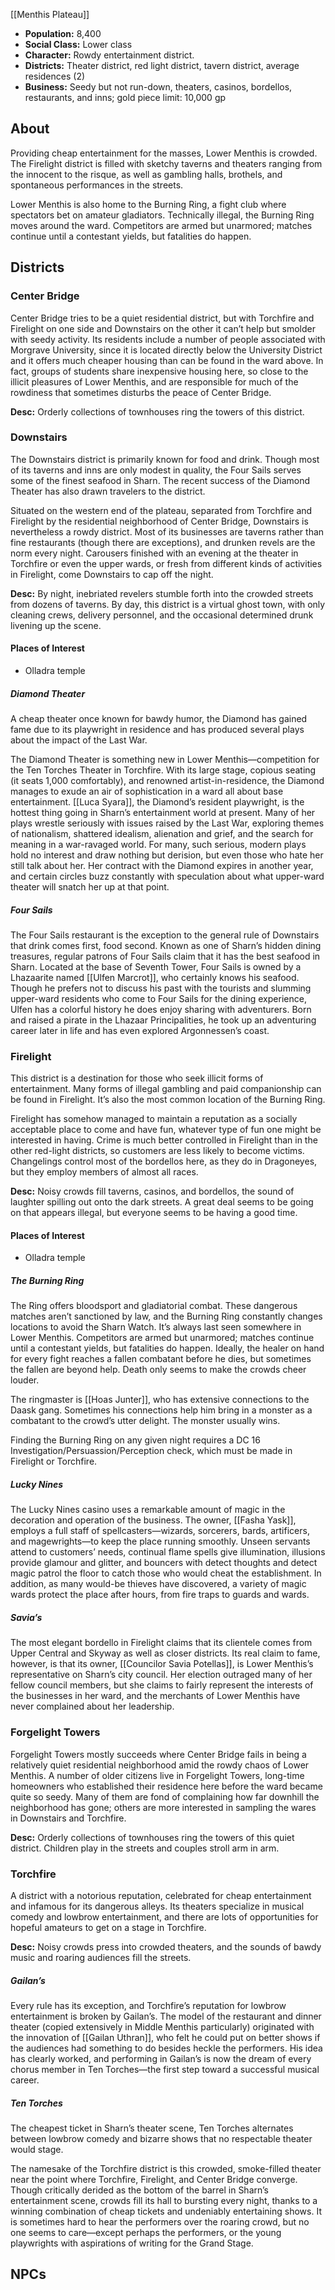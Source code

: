 [[Menthis Plateau]]

- **Population:** 8,400
- **Social Class:** Lower class
- **Character:** Rowdy entertainment district.
- **Districts:** Theater district, red light district, tavern district, average residences (2)
- **Business:** Seedy but not run-down, theaters, casinos, bordellos, restaurants, and inns; gold piece limit: 10,000 gp

## About
Providing cheap entertainment for the masses, Lower Menthis is crowded. The Firelight district is filled with sketchy taverns and theaters ranging from the innocent to the risque, as well as gambling halls, brothels, and spontaneous performances in the streets.

Lower Menthis is also home to the Burning Ring, a fight club where spectators bet on amateur gladiators. Technically illegal, the Burning Ring moves around the ward. Competitors are armed but unarmored; matches continue until a contestant yields, but fatalities do happen.

## Districts

### Center Bridge
Center Bridge tries to be a quiet residential district, but with Torchfire and Firelight on one side and Downstairs on the other it can’t help but smolder with seedy activity. Its residents include a number of people associated with Morgrave University, since it is located directly below the University District and it offers much cheaper housing than can be found in the ward above. In fact, groups of students share inexpensive housing here, so close to the illicit pleasures of Lower Menthis, and are responsible for much of the rowdiness that sometimes disturbs the peace of Center Bridge.

**Desc:** Orderly collections of townhouses ring the towers of this district.

### Downstairs
The Downstairs district is primarily known for food and drink. Though most of its taverns and inns are only modest in quality, the Four Sails serves some of the finest seafood in Sharn. The recent success of the Diamond Theater has also drawn travelers to the district.

Situated on the western end of the plateau, separated from Torchfire and Firelight by the residential neighborhood of Center Bridge, Downstairs is nevertheless a rowdy district. Most of its businesses are taverns rather than fine restaurants (though there are exceptions), and drunken revels are the norm every night. Carousers finished with an evening at the theater in Torchfire or even the upper wards, or fresh from different kinds of activities in Firelight, come Downstairs to cap off the night.

**Desc:** By night, inebriated revelers stumble forth into the crowded streets from dozens of taverns. By day, this district is a virtual ghost town, with only cleaning crews, delivery personnel, and the occasional determined drunk livening up the scene.

#### Places of Interest
- Olladra temple

##### Diamond Theater
A cheap theater once known for bawdy humor, the Diamond has gained fame due to its playwright in residence and has produced several plays about the impact of the Last War.

The Diamond Theater is something new in Lower Menthis—competition for the Ten Torches Theater in Torchfire. With its large stage, copious seating (it seats 1,000 comfortably), and renowned artist-in-residence, the Diamond manages to exude an air of sophistication in a ward all about base entertainment. [[Luca Syara]], the Diamond’s resident playwright, is the hottest thing going in Sharn’s entertainment world at present. Many of her plays wrestle seriously with issues raised by the Last War, exploring themes of nationalism, shattered idealism, alienation and grief, and the search for meaning in a war-ravaged world. For many, such serious, modern plays hold no interest and draw nothing but derision, but even those who hate her still talk about her. Her contract with the Diamond expires in another year, and certain circles buzz constantly with speculation about what upper-ward theater will snatch her up at that point.

##### Four Sails
The Four Sails restaurant is the exception to the general rule of Downstairs that drink comes first, food second. Known as one of Sharn’s hidden dining treasures, regular patrons of Four Sails claim that it has the best seafood in Sharn. Located at the base of Seventh Tower, Four Sails is owned by a Lhazaarite named [[Ulfen Marcrot]], who certainly knows his seafood. Though he prefers not to discuss his past with the tourists and slumming upper-ward residents who come to Four Sails for the dining experience, Ulfen has a colorful history he does enjoy sharing with adventurers. Born and raised a pirate in the Lhazaar Principalities, he took up an adventuring career later in life and has even explored Argonnessen’s coast.


### Firelight
This district is a destination for those who seek illicit forms of entertainment. Many forms of illegal gambling and paid companionship can be found in Firelight. It’s also the most common location of the Burning Ring.

Firelight has somehow managed to maintain a reputation as a socially acceptable place to come and have fun, whatever type of fun one might be interested in having. Crime is much better controlled in Firelight than in the other red-light districts, so customers are less likely to become victims. Changelings control most of the bordellos here, as they do in Dragoneyes, but they employ members of almost all races.

**Desc:** Noisy crowds fill taverns, casinos, and bordellos, the sound of laughter spilling out onto the dark streets. A great deal seems to be going on that appears illegal, but everyone seems to be having a good time.

#### Places of Interest
- Olladra temple

##### The Burning Ring
The Ring offers bloodsport and gladiatorial combat. These dangerous matches aren’t sanctioned by law, and the Burning Ring constantly changes locations to avoid the Sharn Watch. It’s always last seen somewhere in Lower Menthis. Competitors are armed but unarmored; matches continue until a contestant yields, but fatalities do happen. Ideally, the healer on hand for every fight reaches a fallen combatant before he dies, but sometimes the fallen are beyond help. Death only seems to make the crowds cheer louder.

The ringmaster is [[Hoas Junter]], who has extensive connections to the Daask gang. Sometimes his connections help him bring in a monster as a combatant to the crowd’s utter delight. The monster usually wins.

Finding the Burning Ring on any given night requires a DC 16 Investigation/Persuassion/Perception check, which must be made in Firelight or Torchfire.

##### Lucky Nines
The Lucky Nines casino uses a remarkable amount of magic in the decoration and operation of the business. The owner, [[Fasha Yask]], employs a full staff of spellcasters—wizards, sorcerers, bards, artificers, and magewrights—to keep the place running smoothly. Unseen servants attend to customers’ needs, continual flame spells give illumination, illusions provide glamour and glitter, and bouncers with detect thoughts and detect magic patrol the floor to catch those who would cheat the establishment. In addition, as many would-be thieves have discovered, a variety of magic wards protect the place after hours, from fire traps to guards and wards.

##### Savia’s
The most elegant bordello in Firelight claims that its clientele comes from Upper Central and Skyway as well as closer districts. Its real claim to fame, however, is that its owner, [[Councilor Savia Potellas]], is Lower Menthis’s representative on Sharn’s city council. Her election outraged many of her fellow council members, but she claims to fairly represent the interests of the businesses in her ward, and the merchants of Lower Menthis have never complained about her leadership.

### Forgelight Towers
Forgelight Towers mostly succeeds where Center Bridge fails in being a relatively quiet residential neighborhood amid the rowdy chaos of Lower Menthis. A number of older citizens live in Forgelight Towers, long-time homeowners who established their residence here before the ward became quite so seedy. Many of them are fond of complaining how far downhill the neighborhood has gone; others are more interested in sampling the wares in Downstairs and Torchfire.

**Desc:** Orderly collections of townhouses ring the towers of this quiet district. Children play in the streets and couples stroll arm in arm.

### Torchfire
A district with a notorious reputation, celebrated for cheap entertainment and infamous for its dangerous alleys. Its theaters specialize in musical comedy and lowbrow entertainment, and there are lots of opportunities for hopeful amateurs to get on a stage in Torchfire.

**Desc:** Noisy crowds press into crowded theaters, and the sounds of bawdy music and roaring audiences fill the streets.

##### Gailan’s
Every rule has its exception, and Torchfire’s reputation for lowbrow entertainment is broken by Gailan’s. The model of the restaurant and dinner theater (copied extensively in Middle Menthis particularly) originated with the innovation of [[Gailan Uthran]], who felt he could put on better shows if the audiences had something to do besides heckle the performers. His idea has clearly worked, and performing in Gailan’s is now the dream of every chorus member in Ten Torches—the first step toward a successful musical career.

##### Ten Torches
The cheapest ticket in Sharn’s theater scene, Ten Torches alternates between lowbrow comedy and bizarre shows that no respectable theater would stage.

The namesake of the Torchfire district is this crowded, smoke-filled theater near the point where Torchfire, Firelight, and Center Bridge converge. Though critically derided as the bottom of the barrel in Sharn’s entertainment scene, crowds fill its hall to bursting every night, thanks to a winning combination of cheap tickets and undeniably entertaining shows. It is sometimes hard to hear the performers over the roaring crowd, but no one seems to care—except perhaps the performers, or the young playwrights with aspirations of writing for the Grand Stage.


## NPCs
